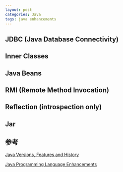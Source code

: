 ```yaml
---
layout: post
categories: Java
tags: java enhancements
---
```


## JDBC (Java Database Connectivity)

## Inner Classes

## Java Beans

## RMI (Remote Method Invocation)

## Reflection (introspection only)

## Jar

## 参考

[Java Versions, Features and History](https://javapapers.com/core-java/java-features-and-history/)

[Java Programming Language Enhancements](https://docs.oracle.com/javase/8/docs/technotes/guides/language/enhancements.html)